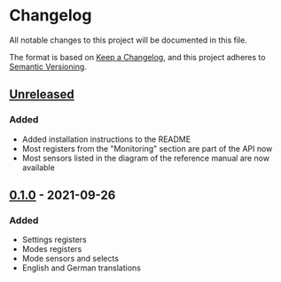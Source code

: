 # Changelog

All notable changes to this project will be documented in this file.

The format is based on [Keep a Changelog](https://keepachangelog.com/en/1.0.0/),
and this project adheres to [Semantic Versioning](https://semver.org/spec/v2.0.0.html).

## [Unreleased]

### Added

- Added installation instructions to the README
- Most registers from the "Monitoring" section are part of the API now
- Most sensors listed in the diagram of the reference manual are now available

## [0.1.0] - 2021-09-26

### Added

- Settings registers
- Modes registers
- Mode sensors and selects
- English and German translations

[Unreleased]: https://github.com/siku2/hass-komfovent-c5/compare/v0.1.0...HEAD
[0.1.0]: https://github.com/siku2/hass-komfovent-c5/releases/tag/v0.1.0
